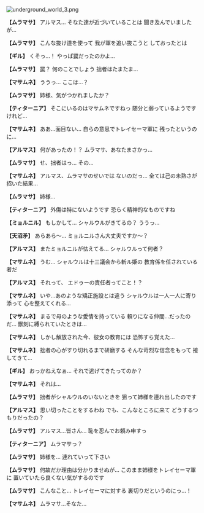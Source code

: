 
![underground_world_3.png](../images/backgrounds/underground_world_3.png)

**【ムラマサ】**
アルマス…
そなた達が近づいていることは
聞き及んでいましたが…

**【ムラマサ】**
こんな抜け道を使って
我が軍を追い抜こうと
しておったとは

**【ギル】**
くそっ…！
やっぱ罠だったのかよ…

**【ムラマサ】**
罠？
何のことでしょう
拙者はたまたま…

**【マサムネ】**
ううっ…
ここは…？

**【ムラマサ】**
姉様、気がつかれましたか？

**【ティターニア】**
そこにいるのはマサムネですねっ
随分と弱っているようですけれど…

**【マサムネ】**
ああ…面目ない…
自らの意思でトレイセーマ軍に
残ったというのに…

**【アルマス】**
何があったの！？
ムラマサ、あなたまさかっ…

**【ムラマサ】**
せ、拙者はっ…
その…

**【マサムネ】**
アルマス、ムラマサのせいでは
ないのだっ…
全ては己の未熟さが招いた結果…

**【ムラマサ】**
姉様…

**【ティターニア】**
外傷は特にないようです
恐らく精神的なものですね

**【ミョルニル】**
もしかして…
シャルウルがきてるの？
ううっ…

**【天沼矛】**
あらあら～…
ミョルニルさん大丈夫ですか～？

**【アルマス】**
またミョルニルが怯えてる…
シャルウルって何者？

**【マサムネ】**
うむ…
シャルウルは十三議会から斬ル姫の
教育係を任されている者だ

**【アルマス】**
それって、
エドゥーの責任者ってこと！？

**【マサムネ】**
いや…あのような矯正施設とは違う
シャルウルは一人一人に寄り添って
心を整えてくれる…

**【マサムネ】**
まるで母のような愛情を持っている
頼りになる仲間…だったのだ…
獣刻に縛られていたときは…

**【マサムネ】**
しかし解放された今、彼女の教育には
恐怖すら覚えた…

**【マサムネ】**
拙者の心がすり切れるまで研磨する
そんな苛烈な信念をもって
接してきて…

**【ギル】**
おっかねえなぁ…
それで逃げてきたってのか？

**【マサムネ】**
それは…

**【ムラマサ】**
拙者がシャルウルのいないときを
狙って姉様を連れ出したのです

**【アルマス】**
思い切ったことをするわね
でも、こんなところに来て
どうするつもりだったの？

**【ムラマサ】**
アルマス…皆さん…
恥を忍んでお頼み申すっ

**【ティターニア】**
ムラマサっ？

**【ムラマサ】**
姉様を…
連れていって下さい

**【ムラマサ】**
何故だか理由は分かりませぬが…
このまま姉様をトレイセーマ軍に
置いていたら良くない気がするのです

**【ムラマサ】**
こんなこと…
トレイセーマに対する
裏切りだというのにっ…！

**【マサムネ】**
ムラマサ…そなた…